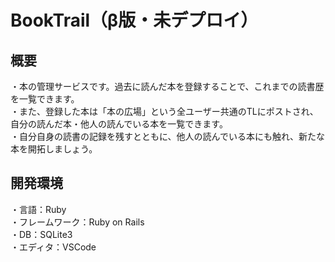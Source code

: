 BookTrail（β版・未デプロイ）
====
## 概要
・本の管理サービスです。過去に読んだ本を登録することで、これまでの読書歴を一覧できます。<br>
・また、登録した本は「本の広場」という全ユーザー共通のTLにポストされ、自分の読んだ本・他人の読んでいる本を一覧できます。<br>
・自分自身の読書の記録を残すとともに、他人の読んでいる本にも触れ、新たな本を開拓しましょう。<br>
## 開発環境
・言語：Ruby<br>
・フレームワーク：Ruby on Rails<br>
・DB：SQLite3<br>
・エディタ：VSCode<br>

